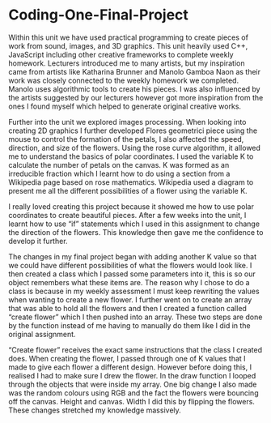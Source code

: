 # Coding-One-Final-Project

Within this unit we have used practical programming to create pieces of work from sound, images, and 3D graphics. This unit heavily used C++, JavaScript including other creative frameworks to complete weekly homework. Lecturers introduced me to many artists, but my inspiration came from artists like Katharina Brunner and Manolo Gamboa Naon as their work was closely connected to the weekly homework we completed. Manolo uses algorithmic tools to create his pieces. I was also influenced by the artists suggested by our lecturers however got more inspiration from the ones I found myself which helped to generate original creative works. 

Further into the unit we explored images processing. When looking into creating 2D graphics I further developed Flores geometrici piece using the mouse to control the formation of the petals, I also affected the speed, direction, and size of the flowers. Using the rose curve algorithm, it allowed me to understand the basics of polar coordinates. I used the variable K to calculate the number of petals on the canvas. K was formed as an irreducible fraction which I learnt how to do using a section from a Wikipedia page based on rose mathematics. Wikipedia used a diagram to present me all the different possibilities of a flower using the variable K.

I really loved creating this project because it showed me how to use polar coordinates to create beautiful pieces. After a few weeks into the unit, I learnt how to use “if” statements which I used in this assignment to change the direction of the flowers. This knowledge then gave me the confidence to develop it further.

The changes in my final project began with adding another K value so that we could have different possibilities of what the flowers would look like. I then created a class which I passed some parameters into it, this is so our object remembers what these items are. The reason why I chose to do a class is because in my weekly assessment I must keep rewriting the values when wanting to create a new flower. I further went on to create an array that was able to hold all the flowers and then I created a function called “create flower” which I then pushed into an array. These two steps are done by the function instead of me having to manually do them like I did in the original assignment.

“Create flower” receives the exact same instructions that the class I created does. When creating the flower, I passed through one of K values that I made to give each flower a different design. However before doing this, I realised I had to make sure I drew the flower. In the draw function I looped through the objects that were inside my array. One big change I also made was the random colours using RGB and the fact the flowers were bouncing off the canvas. Height and canvas. Width I did this by flipping the flowers. These changes stretched my knowledge massively.
